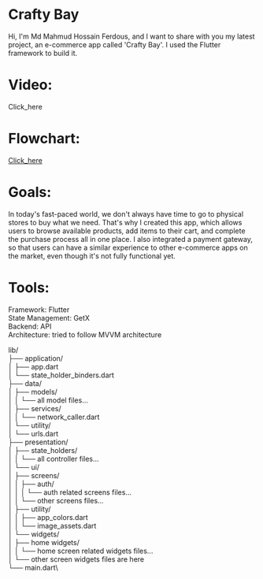 # Crafty Bay

Hi, I'm Md Mahmud Hossain Ferdous, and I want to share with you my latest project, an e-commerce app called 'Crafty Bay'. I used the Flutter framework to build it.

# Video:
Click_here

# Flowchart:
[Click_here](https://drive.google.com/file/d/1wnIfmGZU1lztOpPModpQRblfoTXw3pat/view?usp=sharing)

# Goals:
In today's fast-paced world, we don't always have time to go to physical stores to buy what we need. That's why I created this app, which allows users to browse available products, add items to their cart, and complete the purchase process all in one place. I also integrated a payment gateway, so that users can have a similar experience to other e-commerce apps on the market, even though it's not fully functional yet.

# Tools:
Framework: Flutter\
State Management: GetX\
Backend: API\
Architecture: tried to follow MVVM architecture

lib/\
├── application/\
│   ├── app.dart\
│   └── state_holder_binders.dart\
├── data/\
│   ├── models/\
│   │   └── all model files...\
│   ├── services/\
│   │   └── network_caller.dart\
│   └── utility/\
│       └── urls.dart\
├── presentation/\
│   ├── state_holders/\
│   │   └── all controller files...\
│   └── ui/\
│       ├── screens/\
│       │   ├── auth/\
│       │   │   └── auth related screens files...\
│       │   └── other screens files...\
│       ├── utility/\
│       │   ├── app_colors.dart\
│       │   └── image_assets.dart\
│       └── widgets/\
│           ├── home widgets/\
│           │   └── home screen related widgets files...\
│           └── other screen widgets files are here\
└── main.dart\
